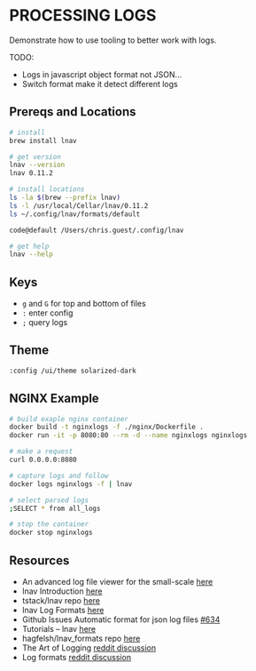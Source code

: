 # PROCESSING LOGS

Demonstrate how to use tooling to better work with logs.  

TODO:

* Logs in javascript object format not JSON...
* Switch format make it detect different logs

## Prereqs and Locations

```sh
# install
brew install lnav

# get version
lnav --version
lnav 0.11.2

# install locations
ls -la $(brew --prefix lnav)
ls -l /usr/local/Cellar/lnav/0.11.2
ls ~/.config/lnav/formats/default

code@default /Users/chris.guest/.config/lnav

# get help
lnav --help
```

## Keys

* `g` and `G` for top and bottom of files
* `:` enter config
* `;` query logs

## Theme

```sh
:config /ui/theme solarized-dark
```

## NGINX Example

```sh
# build exaple nginx container
docker build -t nginxlogs -f ./nginx/Dockerfile .    
docker run -it -p 8080:80 --rm -d --name nginxlogs nginxlogs

# make a request
curl 0.0.0.0:8080

# capture logs and follow
docker logs nginxlogs -f | lnav

# select parsed logs
;SELECT * from all_logs

# stop the container
docker stop nginxlogs
```

## Resources

* An advanced log file viewer for the small-scale [here](https://lnav.org/)  
* lnav Introduction [here](https://docs.lnav.org/en/latest/intro.html)
* tstack/lnav repo [here](https://github.com/tstack/lnav)  
* lnav Log Formats [here](https://docs.lnav.org/en/latest/formats.html)  
* Github Issues Automatic format for json log files [#634](https://github.com/tstack/lnav/issues/634)  
* Tutorials – lnav [here](https://www.linux-magazine.com/Issues/2017/196/Tutorials-lnav)
* hagfelsh/lnav_formats repo [here](https://github.com/hagfelsh/lnav_formats)
* The Art of Logging [reddit discussion](https://news.ycombinator.com/item?id=33054741)
* Log formats [reddit discussion](https://news.ycombinator.com/item?id=34243520)
